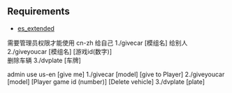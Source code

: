 
## Requirements
* [es_extended](https://github.com/ESX-Org/es_extended)


需要管理员权限才能使用
cn-zh
给自己
1./givecar [模组名]
给别人
2./giveyoucar [模组名] [游戏id(数字)]  
删除车辆
3./dvplate [车牌]


admin use
us-en
[give me]
1./givecar [model]
[give to Player]
2./giveyoucar [model] [Player game id (number)]
[Delete vehicle]
3./dvplate [plate]

